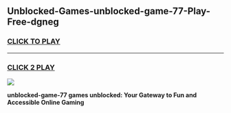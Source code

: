 
## Unblocked-Games-unblocked-game-77-Play-Free-dgneg
<h3>
<a href="https://premium76.site?title=unblocked-game-77&ref=23A">CLICK TO PLAY</a></h3>
<hr>

<h3>
<a href="https://premium76.site?title=unblocked-game-77&ref=23A">CLICK 2 PLAY</a>
  
</h3>

<a href="https://premium76.site?title=unblocked-game-77&ref=23A"><img src="https://clearcache.store/games.png"></a>


**unblocked-game-77 games unblocked: Your Gateway to Fun and Accessible Online Gaming**
